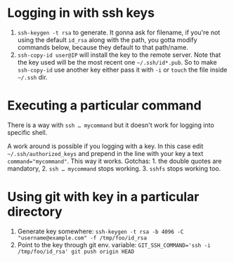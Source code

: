 # Logging in with ssh keys

1. `ssh-keygen -t rsa` to generate. It gonna ask for filename, if you're not using the default `id_rsa` along with the path, you gotta modify commands below, because they default to that path/name.
2. `ssh-copy-id user@IP` will install the key to the remote server. Note that the key used will be the most recent one `~/.ssh/id*.pub`. So to make `ssh-copy-id` use another key either pass it with `-i` or `touch` the file inside `~/.ssh` dir.

# Executing a particular command

There is a way with `ssh … mycommand` but it doesn't work for logging into specific shell.

A work around is possible if you logging with a key. In this case edit `~/.ssh/authorized_keys` and prepend in the line with your key a text `command="mycommand"`. This way it works. Gotchas: 1. the double quotes are mandatory, 2. `ssh … mycommand` stops working. 3. `sshfs` stops working too.

# Using git with key in a particular directory

1. Generate key somewhere: `ssh-keygen -t rsa -b 4096 -C "username@example.com" -f /tmp/foo/id_rsa`
2. Point to the key through git env. variable: `GIT_SSH_COMMAND='ssh -i /tmp/foo/id_rsa' git push origin HEAD`
